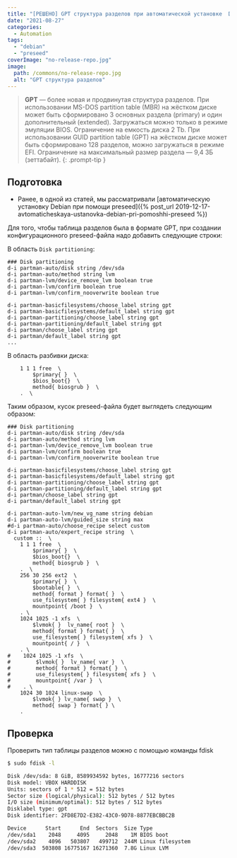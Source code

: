 ```yaml
---
title: "[РЕШЕНО] GPT структура разделов при автоматической установке  Debian 11 / Debian 10"
date: "2021-08-27"
categories:
  - Automation
tags: 
  - "debian"
  - "preseed"
coverImage: "no-release-repo.jpg"
image:
  path: /commons/no-release-repo.jpg
  alt: "GPT структура разделов"
---
```


> **GPT** — более новая и продвинутая структура разделов.
> При использовании MS-DOS partition table (MBR) на жёстком диске может быть сформировано 3 основных раздела (primary) и один дополнительный (extended). Загружаться можно только в режиме эмуляции BIOS. Ограничение на емкость диска 2 Tb.
> При использовании GUID partition table (GPT) на жёстком диске может быть сформировано 128 разделов, можно загружаться в режиме EFI. Ограничение на максимальный размер раздела — 9,4 ЗБ (зеттабайт).
{: .prompt-tip }

## Подготовка

- Ранее, в одной из статей, мы рассматривали [автоматическую установку Debian при помощи preseed]({% post_url 2019-12-17-avtomaticheskaya-ustanovka-debian-pri-pomoshhi-preseed %})

Для того, чтобы таблица разделов была в формате GPT, при создании конфигурационного preseed-файла надо добавить следующие строки:

В область `Disk partitioning`:

```
### Disk partitioning
d-i partman-auto/disk string /dev/sda
d-i partman-auto/method string lvm
d-i partman-lvm/device_remove_lvm boolean true
d-i partman-lvm/confirm boolean true
d-i partman-lvm/confirm_nooverwrite boolean true

d-i partman-basicfilesystems/choose_label string gpt
d-i partman-basicfilesystems/default_label string gpt
d-i partman-partitioning/choose_label string gpt
d-i partman-partitioning/default_label string gpt
d-i partman/choose_label string gpt
d-i partman/default_label string gpt
...
```

В область разбивки диска:

```
    1 1 1 free  \
        $primary{ }  \
        $bios_boot{}  \
        method{ biosgrub }  \
    .  \
```

Таким образом, кусок preseed-файла будет выглядеть следующим образом:

```
### Disk partitioning
d-i partman-auto/disk string /dev/sda
d-i partman-auto/method string lvm
d-i partman-lvm/device_remove_lvm boolean true
d-i partman-lvm/confirm boolean true
d-i partman-lvm/confirm_nooverwrite boolean true

d-i partman-basicfilesystems/choose_label string gpt
d-i partman-basicfilesystems/default_label string gpt
d-i partman-partitioning/choose_label string gpt
d-i partman-partitioning/default_label string gpt
d-i partman/choose_label string gpt
d-i partman/default_label string gpt

d-i partman-auto-lvm/new_vg_name string debian
d-i partman-auto-lvm/guided_size string max
#d-i partman-auto/choose_recipe select custom
d-i partman-auto/expert_recipe string  \
  custom ::  \
    1 1 1 free  \
        $primary{ }  \
        $bios_boot{}  \
        method{ biosgrub }  \
    .  \
    256 30 256 ext2  \
        $primary{ }  \
        $bootable{ }  \
        method{ format } format{ }  \
        use_filesystem{ } filesystem{ ext4 }  \
        mountpoint{ /boot }  \
    . \
    1024 1025 -1 xfs  \
        $lvmok{ }  lv_name{ root }  \
        method{ format } format{ }  \
        use_filesystem{ } filesystem{ xfs }  \
        mountpoint{ / }  \
    . \
#    1024 1025 -1 xfs  \
#        $lvmok{ }  lv_name{ var }  \
#        method{ format } format{ }  \
#        use_filesystem{ } filesystem{ xfs }  \
#        mountpoint{ /var }  \
#    . \
    1024 30 1024 linux-swap  \
        $lvmok{ } lv_name{ swap }  \
        method{ swap } format{ } \
    . 
```

## Проверка

Проверить тип таблицы разделов можно с помощью команды fdisk

```sh
$ sudo fdisk -l

Disk /dev/sda: 8 GiB, 8589934592 bytes, 16777216 sectors
Disk model: VBOX HARDDISK
Units: sectors of 1 * 512 = 512 bytes
Sector size (logical/physical): 512 bytes / 512 bytes
I/O size (minimum/optimal): 512 bytes / 512 bytes
Disklabel type: gpt
Disk identifier: 2FD8E7D2-E382-43C0-9D78-8877EBCBBC2B

Device      Start      End  Sectors  Size Type
/dev/sda1    2048     4095     2048    1M BIOS boot
/dev/sda2    4096   503807   499712  244M Linux filesystem
/dev/sda3  503808 16775167 16271360  7.8G Linux LVM
```
